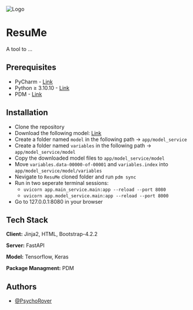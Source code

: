 
![Logo](https://dev-to-uploads.s3.amazonaws.com/uploads/articles/th5xamgrr6se0x5ro4g6.png)


# ResuMe

A tool to ...


## Prerequisites

- PyCharm - [Link](https://www.jetbrains.com/pycharm/download/)
- Python ≥ 3.10.10 - [Link](https://www.python.org/downloads/release/python-31010/)
- PDM - [Link](https://pdm.fming.dev/latest/#recommended-installation-method)

## Installation

- Clone the repository
- Download the following model: [Link](https://drive.google.com/file/d/12OhfTBYSXzy_IQ79ONiIOVFZ99ixPO9I/view?usp=share_link)
- Create a folder named `model` in the following path -> `app/model_service`
- Create a folder named `variables` in the following path -> `app/model_service/model`
- Copy the downloaded model files to `app/model_service/model`
- Move `variables.data-00000-of-00001` and `variables.index` into `app/model_service/model/variables`
- Nevigate to `ResuMe` cloned folder and run `pdm sync`
- Run in two seperate terminal sessions:
    - `uvicorn app.main_service.main:app --reload --port 8080`
    - `uvicorn app.model_service.main:app --reload --port 8000`
- Go to 127.0.0.1:8080 in your browser
## Tech Stack

**Client:** Jinja2, HTML, Bootstrap-4.2.2

**Server:** FastAPI

**Model:** Tensorflow, Keras

**Package Managment:** PDM
## Authors

- [@PsychoRover](https://www.github.com/PsychoRover)

